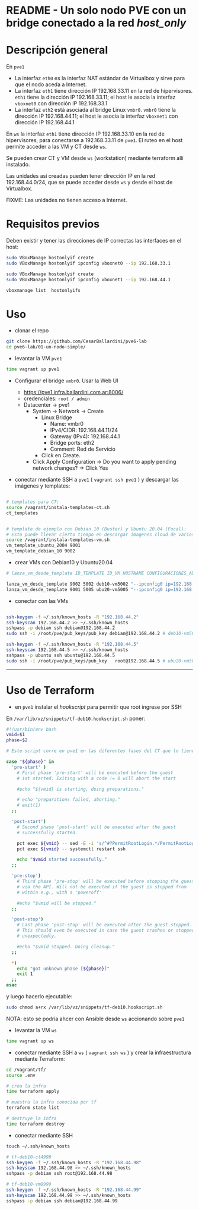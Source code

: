 # README - Un solo nodo PVE con un bridge conectado a la red *host_only*

# Descripción general

En `pve1`

* La interfaz `eth0` es la interfaz NAT estándar de Virtualbox y sirve para que el nodo aceda a Internet.
* La interfaz `eth1` tiene dirección IP 192.168.33.11 en la red de hipervisores. `eth1` tiene la dirección IP 192.168.33.11; el host le asocia la interfaz `vboxnet0` con dirección IP 192.168.33.1
* La interfaz `eth2` está asociada al bridge Linux `vmbr0`. `vmbr0` tiene la dirección IP 192.168.44.11; el host le asocia la interfaz `vboxnet1` con dirección IP 192.168.44.1


En `ws` la interfaz `eth1` tiene dirección IP 192.168.33.10 en la red de hipervisores, para conectarse a 192.168.33.11 de `pve1`. El ruteo en el host permite acceder a las VM y CT desde `ws`.


Se pueden crear CT y VM desde `ws` (workstation) mediante terraform allí instalado.

Las unidades así creadas pueden tener dirección IP en la red 192.168.44.0/24, que se puede acceder desde `ws` y desde el host de Virtualbox.

FIXME: Las unidades no tienen acceso a Internet.


# Requisitos previos

Deben existir y tener las direcciones de IP correctas las interfaces en el host:

```bash
sudo VBoxManage hostonlyif create
sudo VBoxManage hostonlyif ipconfig vboxnet0 --ip 192.168.33.1

sudo VBoxManage hostonlyif create
sudo VBoxManage hostonlyif ipconfig vboxnet1 --ip 192.168.44.1

vboxmanage list  hostonlyifs

```

# Uso

* clonar el repo

```bash
git clone https://github.com/CesarBallardini/pve6-lab
cd pve6-lab/01-un-nodo-simple/
```

* levantar la VM `pve1`

```bash
time vagrant up pve1
```

* Configurar el bridge `vmbr0`. Usar la Web UI 
  * https://pve1.infra.ballardini.com.ar:8006/
  * credenciales: `root / admin`
  * Datacenter -> pve1
    * System -> Network -> Create
      * Linux Bridge
        * Name: vmbr0
        * IPv4/CIDR: 192.168.44.11/24
        * Gateway (IPv4): 192.168.44.1
        * Bridge ports: eth2
        * Comment: Red de Servicio
      * Click en Create.
    * Click Apply Configuration -> Do you want to apply pending network changes? -> Click Yes


* conectar mediante SSH a `pve1` ( `vagrant ssh pve1` ) y descargar las imágenes y templates:

```bash

# templates para CT:
source /vagrant/instala-templates-ct.sh
ct_templates


# template de ejemplo con Debian 10 (Buster) y Ubuntu 20.04 (Focal):
# Esto puede llevar cierto tiempo en descargar imagenes cloud de varios cientos de MB
source /vagrant/instala-templates-vm.sh
vm_template_ubuntu_2004 9001
vm_template_debian_10 9002

```

* crear VMs con Debian10 y Ubuntu20.04

```bash
# lanza_vm_desde_template ID_TEMPLATE ID_VM HOSTNAME CONFIGURACIONES_ADICIONALES

lanza_vm_desde_template 9002 5002 deb10-vm5002 "--ipconfig0 ip=192.168.44.2/24,gw=192.168.44.1"
lanza_vm_desde_template 9001 5005 ubu20-vm5005 "--ipconfig0 ip=192.168.44.5/24,gw=192.168.44.1"
```

* conectar con las VMs

```bash

ssh-keygen -f ~/.ssh/known_hosts -R "192.168.44.2"
ssh-keyscan 192.168.44.2 >> ~/.ssh/known_hosts
sshpass -p debian ssh debian@192.168.44.2
sudo ssh -i /root/pve/pub_keys/pub_key debian@192.168.44.2 # deb10-vm5002

ssh-keygen -f ~/.ssh/known_hosts -R "192.168.44.5"
ssh-keyscan 192.168.44.5 >> ~/.ssh/known_hosts
sshpass -p ubuntu ssh ubuntu@192.168.44.5
sudo ssh -i /root/pve/pub_keys/pub_key   root@192.168.44.5 # ubu20-vm5005


```


---
# Uso de Terraform

* en `pve1` instalar el *hookscript* para permitir que root ingrese por SSH

En `/var/lib/vz/snippets/tf-deb10.hookscript.sh` poner:

```bash
#!/usr/bin/env bash
vmid=$1
phase=$2

# Este script corre en pve1 en las diferentes fases del CT que lo tiene como hookscript

case "${phase}" in
  'pre-start' )
    # First phase 'pre-start' will be executed before the guest
    # ist started. Exiting with a code != 0 will abort the start

    #echo "${vmid} is starting, doing preparations."

    # echo "preparations failed, aborting."
    # exit(1)
  ;;

  'post-start')
    # Second phase 'post-start' will be executed after the guest
    # successfully started.

    pct exec ${vmid} -- sed -E -i 's/^#?PermitRootLogin.*/PermitRootLogin yes/' /etc/ssh/sshd_config
    pct exec ${vmid} -- systemctl restart ssh

    echo "$vmid started successfully."
  ;;

  'pre-stop')
    # Third phase 'pre-stop' will be executed before stopping the guest
    # via the API. Will not be executed if the guest is stopped from
    # within e.g., with a 'poweroff'

    #echo "$vmid will be stopped."
  ;;

  'post-stop')
    # Last phase 'post-stop' will be executed after the guest stopped.
    # This should even be executed in case the guest crashes or stopped
    # unexpectedly.

    #echo "$vmid stopped. Doing cleanup."
  ;;

  *)
    echo "got unknown phase [${phase}]"
    exit 1
  ;;
esac

```


y luego hacerlo ejecutable:

```bash
sudo chmod a+rx /var/lib/vz/snippets/tf-deb10.hookscript.sh
```

NOTA: esto se podría ahcer con Ansible desde `ws` accionando sobre `pve1`

* levantar la VM `ws`

```bash
time vagrant up ws 
```

* conectar mediante SSH a `ws` ( `vagrant ssh ws` ) y crear la infraestructura mediante Terraform:

```bash
cd /vagrant/tf/
source .env

# crea la infra
time terraform apply 

# muestra la infra conocida por tf
terraform state list

# destruye la infra
time terraform destroy

```

* conectar mediante SSH

```bash
touch ~/.ssh/known_hosts

# tf-deb10-ct4998
ssh-keygen -f ~/.ssh/known_hosts -R "192.168.44.98"
ssh-keyscan 192.168.44.98 >> ~/.ssh/known_hosts
sshpass -p debian ssh root@192.168.44.98

# tf-deb10-vm8999
ssh-keygen -f ~/.ssh/known_hosts -R "192.168.44.99"
ssh-keyscan 192.168.44.99 >> ~/.ssh/known_hosts
sshpass -p debian ssh debian@192.168.44.99

```


